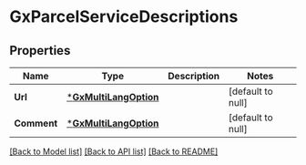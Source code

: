 # GxParcelServiceDescriptions

## Properties
Name | Type | Description | Notes
------------ | ------------- | ------------- | -------------
**Url** | [***GxMultiLangOption**](GXMultiLangOption.md) |  | [default to null]
**Comment** | [***GxMultiLangOption**](GXMultiLangOption.md) |  | [default to null]

[[Back to Model list]](../README.md#documentation-for-models) [[Back to API list]](../README.md#documentation-for-api-endpoints) [[Back to README]](../README.md)


